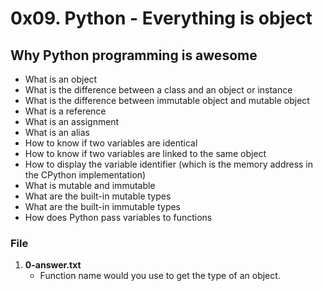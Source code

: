 # 0x09. Python - Everything is object

## Why Python programming is awesome
   - What is an object
   - What is the difference between a class and an object or instance
   - What is the difference between immutable object and mutable object
   - What is a reference
   - What is an assignment
   - What is an alias
   - How to know if two variables are identical
   - How to know if two variables are linked to the same object
   - How to display the variable identifier (which is the memory address in the CPython implementation)
   - What is mutable and immutable
   - What are the built-in mutable types
   - What are the built-in immutable types
   - How does Python pass variables to functions

### File

1. **0-answer.txt**
   - Function name would you use to get the type of an object.

